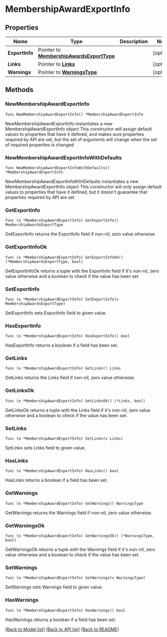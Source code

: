 # MembershipAwardExportInfo

## Properties

Name | Type | Description | Notes
------------ | ------------- | ------------- | -------------
**ExportInfo** | Pointer to [**MembershipAwardsExportType**](MembershipAwardsExportType.md) |  | [optional] 
**Links** | Pointer to [**Links**](Links.md) |  | [optional] 
**Warnings** | Pointer to [**WarningsType**](WarningsType.md) |  | [optional] 

## Methods

### NewMembershipAwardExportInfo

`func NewMembershipAwardExportInfo() *MembershipAwardExportInfo`

NewMembershipAwardExportInfo instantiates a new MembershipAwardExportInfo object
This constructor will assign default values to properties that have it defined,
and makes sure properties required by API are set, but the set of arguments
will change when the set of required properties is changed

### NewMembershipAwardExportInfoWithDefaults

`func NewMembershipAwardExportInfoWithDefaults() *MembershipAwardExportInfo`

NewMembershipAwardExportInfoWithDefaults instantiates a new MembershipAwardExportInfo object
This constructor will only assign default values to properties that have it defined,
but it doesn't guarantee that properties required by API are set

### GetExportInfo

`func (o *MembershipAwardExportInfo) GetExportInfo() MembershipAwardsExportType`

GetExportInfo returns the ExportInfo field if non-nil, zero value otherwise.

### GetExportInfoOk

`func (o *MembershipAwardExportInfo) GetExportInfoOk() (*MembershipAwardsExportType, bool)`

GetExportInfoOk returns a tuple with the ExportInfo field if it's non-nil, zero value otherwise
and a boolean to check if the value has been set.

### SetExportInfo

`func (o *MembershipAwardExportInfo) SetExportInfo(v MembershipAwardsExportType)`

SetExportInfo sets ExportInfo field to given value.

### HasExportInfo

`func (o *MembershipAwardExportInfo) HasExportInfo() bool`

HasExportInfo returns a boolean if a field has been set.

### GetLinks

`func (o *MembershipAwardExportInfo) GetLinks() Links`

GetLinks returns the Links field if non-nil, zero value otherwise.

### GetLinksOk

`func (o *MembershipAwardExportInfo) GetLinksOk() (*Links, bool)`

GetLinksOk returns a tuple with the Links field if it's non-nil, zero value otherwise
and a boolean to check if the value has been set.

### SetLinks

`func (o *MembershipAwardExportInfo) SetLinks(v Links)`

SetLinks sets Links field to given value.

### HasLinks

`func (o *MembershipAwardExportInfo) HasLinks() bool`

HasLinks returns a boolean if a field has been set.

### GetWarnings

`func (o *MembershipAwardExportInfo) GetWarnings() WarningsType`

GetWarnings returns the Warnings field if non-nil, zero value otherwise.

### GetWarningsOk

`func (o *MembershipAwardExportInfo) GetWarningsOk() (*WarningsType, bool)`

GetWarningsOk returns a tuple with the Warnings field if it's non-nil, zero value otherwise
and a boolean to check if the value has been set.

### SetWarnings

`func (o *MembershipAwardExportInfo) SetWarnings(v WarningsType)`

SetWarnings sets Warnings field to given value.

### HasWarnings

`func (o *MembershipAwardExportInfo) HasWarnings() bool`

HasWarnings returns a boolean if a field has been set.


[[Back to Model list]](../README.md#documentation-for-models) [[Back to API list]](../README.md#documentation-for-api-endpoints) [[Back to README]](../README.md)


